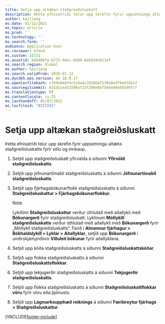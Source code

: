 ```yaml
---
title: Setja upp altækan staðgreiðsluskatt
description: Þetta efnisatriði telur upp skrefin fyrir uppsetningu altæks staðgreiðsluskatts fyrir sölu og innkaup.
author: kailiang
ms.date: 01/12/2021
ms.topic: article
ms.prod: ''
ms.technology: ''
ms.search.form: ''
audience: Application User
ms.reviewer: kfend
ms.custom: 15721
ms.assetid: b4b406fa-b772-44ec-8dd8-8eb818a921ef
ms.search.region: Global
ms.author: kailiang
ms.search.validFrom: 2020-01-12
ms.dyn365.ops.version: AX 10.0.17
ms.openlocfilehash: c7e9e94df4c5c6a4c292064f2f8e8e4f9e635ba7
ms.sourcegitcommit: 631d2cea52590af15f208e9af584446e85540fcf
ms.translationtype: MT
ms.contentlocale: is-IS
ms.lasthandoff: 05/07/2022
ms.locfileid: "8727231"
---
```

# <a name="set-up-global-withholding-tax"></a>Setja upp altækan staðgreiðsluskatt

Þetta efnisatriði telur upp skrefin fyrir uppsetningu altæks staðgreiðsluskatts fyrir sölu og innkaup. 

1. Setjið upp staðgreiðsluskatt yfirvalda á síðunni **Yfirvöld staðgreiðsluskatts**.

2. Setjið upp jöfnunartímabil staðgreiðsluskatts á síðunni **Jöfnunartímabil staðgreiðsluskatts**.

3. Setjið upp fjárhagsbókunarflokk staðgreiðsluskatts á síðunni **Staðgreiðsluskattur > Fjárhagsbókunarflokkur**.

   > [!Note] 
   >
   > Lykillinn **Staðgreiðsluskattur** verður úthlutað með aðallykli með **Bókunargerð** fyrir staðgreiðsluskatt. Lyklinum **Mótlykill staðgreiðsluskatts** verður úthlutað með aðallykli með **Bókunargerð** fyrir „Mótlykil staðgreiðsluskatts“. Farið í **Almennur fjárhagur > Bókhaldslykill > Lyklar > Aðallyklar**, setjið upp **Bókunargerð** í undirskjámyndinni **Villuleit bókunar** fyrir aðallyklana.

4. Setjið upp kóða staðgreiðsluskatts á síðunni **Staðgreiðsluskattskóðar**.

5. Setjið upp flokka staðgreiðsluskatts á síðunni **Staðgreiðsluskattsflokkar**.

6. Setjið upp tekjugerðir staðgreiðsluskatts á síðunni **Tekjugerðir** **staðgreiðsluskatts**.

7. Setjið upp flokka staðgreiðsluskatts á síðunni **Staðgreiðsluskattflokkar vöru** fyrir vöru eða þjónustu.

8. Setjið upp **Lágmarksupphæð reiknings** á síðunni **Færibreytur fjárhags > Staðgreiðsluskattur**.


[!INCLUDE[footer-include](../../includes/footer-banner.md)]
